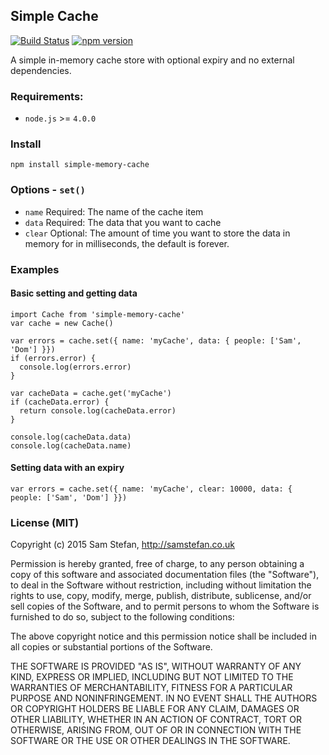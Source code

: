 Simple Cache
---
[![Build Status](https://travis-ci.org/samstefan/simple-cache.svg)](https://travis-ci.org/samstefan/simple-cache) [![npm version](https://badge.fury.io/js/simple-memory-cache.svg)](https://badge.fury.io/js/simple-memory-cache)

A simple in-memory cache store with optional expiry and no external dependencies.

### Requirements:

* `node.js` >= `4.0.0`

### Install
```
npm install simple-memory-cache
```

### Options - `set()`
* `name` Required: The name of the cache item
* `data` Required: The data that you want to cache
* `clear` Optional: The amount of time you want to store the data in memory for in milliseconds, the default is forever.

### Examples

#### Basic setting and getting data
```
import Cache from 'simple-memory-cache'
var cache = new Cache()

var errors = cache.set({ name: 'myCache', data: { people: ['Sam', 'Dom'] }})
if (errors.error) {
  console.log(errors.error)
}

var cacheData = cache.get('myCache')
if (cacheData.error) {
  return console.log(cacheData.error)
}

console.log(cacheData.data)
console.log(cacheData.name)
```

#### Setting data with an expiry
```
var errors = cache.set({ name: 'myCache', clear: 10000, data: { people: ['Sam', 'Dom'] }})
```

### License (MIT)
Copyright (c) 2015 Sam Stefan, http://samstefan.co.uk

Permission is hereby granted, free of charge, to any person obtaining a copy of this software and associated documentation files (the "Software"), to deal in the Software without restriction, including without limitation the rights to use, copy, modify, merge, publish, distribute, sublicense, and/or sell copies of the Software, and to permit persons to whom the Software is furnished to do so, subject to the following conditions:

The above copyright notice and this permission notice shall be included in all copies or substantial portions of the Software.

THE SOFTWARE IS PROVIDED "AS IS", WITHOUT WARRANTY OF ANY KIND, EXPRESS OR IMPLIED, INCLUDING BUT NOT LIMITED TO THE WARRANTIES OF MERCHANTABILITY, FITNESS FOR A PARTICULAR PURPOSE AND NONINFRINGEMENT. IN NO EVENT SHALL THE AUTHORS OR COPYRIGHT HOLDERS BE LIABLE FOR ANY CLAIM, DAMAGES OR OTHER LIABILITY, WHETHER IN AN ACTION OF CONTRACT, TORT OR OTHERWISE, ARISING FROM, OUT OF OR IN CONNECTION WITH THE SOFTWARE OR THE USE OR OTHER DEALINGS IN THE SOFTWARE.
